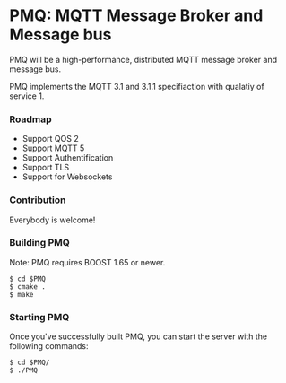 # PMQ: MQTT Message Broker and Message bus


PMQ will be a high-performance, distributed MQTT message broker and message bus. 

PMQ implements the MQTT 3.1 and 3.1.1 specifiaction with qualatiy of service 1.

### Roadmap
* Support QOS 2
* Support MQTT 5
* Support Authentification
* Support TLS
* Support for Websockets

### Contribution
Everybody is welcome!

### Building PMQ

Note: PMQ requires BOOST 1.65 or newer.


```shell
$ cd $PMQ
$ cmake .
$ make
```    

### Starting PMQ

Once you've successfully built PMQ, you can start the server with the following
commands:

```shell
$ cd $PMQ/
$ ./PMQ
```

